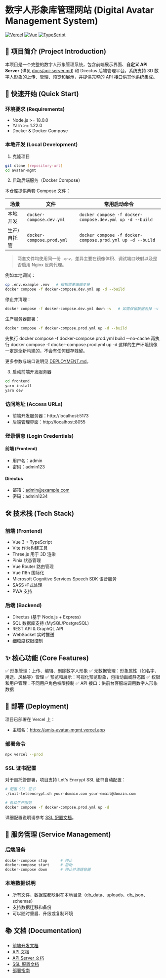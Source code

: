 # 数字人形象库管理网站 (Digital Avatar Management System)

[![Vercel](https://img.shields.io/badge/Vercel-000000?style=for-the-badge&logo=vercel&logoColor=white)](https://amis-avatar-mgmt.vercel.app)
[![Vue](https://img.shields.io/badge/Vue-3.x-4FC08D?style=flat&logo=vue.js&logoColor=white)](https://vuejs.org/)
[![TypeScript](https://img.shields.io/badge/TypeScript-5.x-3178C6?style=flat&logo=typescript&logoColor=white)](https://www.typescriptlang.org/)

## 📝 项目简介 (Project Introduction)

本项目是一个完整的数字人形象管理系统，包含前端展示界面、**自定义 API Server** (详见 [docs/api-server.md](./docs/api-server.md)) 和 Directus 后端管理平台。系统支持 3D 数字人形象的上传、管理、预览和展示，并提供完整的 API 接口供其他系统集成。

## 🚀 快速开始 (Quick Start)

### 环境要求 (Requirements)
- Node.js >= 18.0.0
- Yarn >= 1.22.0
- Docker & Docker Compose

### 本地开发 (Local Development)

1. 克隆项目
```bash
git clone [repository-url]
cd avatar-mgmt
```

2. 启动后端服务（Docker Compose）

本仓库提供两套 Compose 文件：

| 场景 | 文件 | 常用启动命令 |
| ---- | ----- | ------------- |
| 本地开发 | `docker-compose.dev.yml` | `docker compose -f docker-compose.dev.yml up -d --build` |
| 生产/自托管 | `docker-compose.prod.yml` | `docker compose -f docker-compose.prod.yml up -d --build` |

> 两套文件均使用同一份 `.env`，差异主要在镜像体积、调试端口映射以及是否启用 Nginx 反向代理。

例如本地调试：
```bash
cp .env.example .env   # 根据需要编辑变量
docker compose -f docker-compose.dev.yml up -d --build
```

停止并清理：
```bash
docker compose -f docker-compose.dev.yml down -v   # 如需保留数据去掉 -v
```

生产服务器部署：
```bash
docker compose -f docker-compose.prod.yml up -d --build
```

先执行 docker compose -f docker-compose.prod.yml build --no-cache
再执行 docker compose -f docker-compose.prod.yml up -d
这样的生产环境镜像一定是全新构建的，不会有任何缓存残留。

更多参数与端口说明见 [DEPLOYMENT.md](./DEPLOYMENT.md)。

3. 启动前端开发服务器
```bash
cd frontend
yarn install
yarn dev
```

### 访问地址 (Access URLs)

- 前端开发服务器：http://localhost:5173
- 后端管理界面：http://localhost:8055

### 登录信息 (Login Credentials)

#### 前端 (Frontend)
- 用户名：admin
- 密码：admin123

#### Directus
- 邮箱：admin@example.com
- 密码：admin1234

## 🛠 技术栈 (Tech Stack)

### 前端 (Frontend)
- Vue 3 + TypeScript
- Vite 作为构建工具
- Three.js 用于 3D 渲染
- Pinia 状态管理
- Vue Router 路由管理
- Vue I18n 国际化
- Microsoft Cognitive Services Speech SDK 语音服务
- SASS 样式处理
- PWA 支持

### 后端 (Backend)
- Directus (基于 Node.js + Express)
- SQL 数据库支持 (MySQL/PostgreSQL)
- REST API & GraphQL API
- WebSocket 实时推送
- 细粒度权限控制

## ✨ 核心功能 (Core Features)

✅ 形象管理：上传、编辑、删除数字人形象
✅ 元数据管理：形象属性（如名字、用途、风格等）管理
✅ 预览和展示：可视化预览形象，包括动画或静态图
✅ 权限和用户管理：不同用户角色权限控制
✅ API 接口：供前台客服端调用数字人形象数据

## 🚢 部署 (Deployment)

项目已部署在 Vercel 上：
- 主域名：https://amis-avatar-mgmt.vercel.app

### 部署命令
```bash
npx vercel --prod
```

### SSL 证书配置

对于自托管部署，项目支持 Let's Encrypt SSL 证书自动配置：

```bash
# 配置 SSL 证书
./init-letsencrypt.sh your-domain.com your-email@domain.com

# 启动生产服务
docker compose -f docker-compose.prod.yml up -d
```

详细配置说明请参考 [SSL 配置文档](./docs/ssl-setup.md)。

## 🔧 服务管理 (Service Management)

### 后端服务
```bash
docker-compose stop      # 停止
docker-compose start     # 启动
docker-compose down      # 停止并清理容器
```

### 本地数据说明
- 所有文件、数据库都映射在本地目录（db_data、uploads、db_json、schemas）
- 支持数据迁移和备份
- 可以随时重启、升级或复制环境

## 📚 文档 (Documentation)

- [前端开发文档](./frontend/README.md)
- [API 文档](https://amis-avatar-mgmt.vercel.app/docs)
- [API Server 文档](./docs/api-server.md)
- [SSL 配置文档](./docs/ssl-setup.md)
- [部署指南](./docs/deployment.md)

